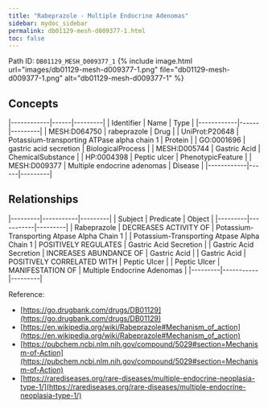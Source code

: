 ```yaml
---
title: "Rabeprazole - Multiple Endocrine Adenomas"
sidebar: mydoc_sidebar
permalink: db01129-mesh-d009377-1.html
toc: false 
---
```



Path ID: `DB01129_MESH_D009377_1`
{% include image.html url="images/db01129-mesh-d009377-1.png" file="db01129-mesh-d009377-1.png" alt="db01129-mesh-d009377-1" %}

## Concepts

|------------|------|---------|
| Identifier | Name | Type    |
|------------|------|---------|
| MESH:D064750 | rabeprazole | Drug |
| UniProt:P20648 | Potassium-transporting ATPase alpha chain 1 | Protein |
| GO:0001696 | gastric acid secretion | BiologicalProcess |
| MESH:D005744 | Gastric Acid | ChemicalSubstance |
| HP:0004398 | Peptic ulcer | PhenotypicFeature |
| MESH:D009377 | Multiple endocrine adenomas | Disease |
|------------|------|---------|

## Relationships

|---------|-----------|---------|
| Subject | Predicate | Object  |
|---------|-----------|---------|
| Rabeprazole | DECREASES ACTIVITY OF | Potassium-Transporting Atpase Alpha Chain 1 |
| Potassium-Transporting Atpase Alpha Chain 1 | POSITIVELY REGULATES | Gastric Acid Secretion |
| Gastric Acid Secretion | INCREASES ABUNDANCE OF | Gastric Acid |
| Gastric Acid | POSITIVELY CORRELATED WITH | Peptic Ulcer |
| Peptic Ulcer | MANIFESTATION OF | Multiple Endocrine Adenomas |
|---------|-----------|---------|

Reference: 
  - [https://go.drugbank.com/drugs/DB01129](https://go.drugbank.com/drugs/DB01129)
  - [https://en.wikipedia.org/wiki/Rabeprazole#Mechanism_of_action](https://en.wikipedia.org/wiki/Rabeprazole#Mechanism_of_action)
  - [https://pubchem.ncbi.nlm.nih.gov/compound/5029#section=Mechanism-of-Action](https://pubchem.ncbi.nlm.nih.gov/compound/5029#section=Mechanism-of-Action)
  - [https://rarediseases.org/rare-diseases/multiple-endocrine-neoplasia-type-1/](https://rarediseases.org/rare-diseases/multiple-endocrine-neoplasia-type-1/)
